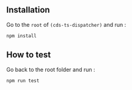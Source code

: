## Installation

Go to the `root` of `(cds-ts-dispatcher)` and run :

```bash
npm install
```

## How to test

Go back to the root folder and run :

```bash
npm run test
```
